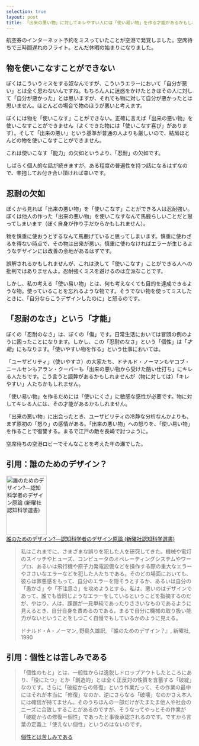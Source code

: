 ```yaml
---
selection: true
layout: post
title: 「出来の悪い物」に対してキレやすい人には「使い易い物」を作る才能があるかもしれません
---
```


航空券のインターネット予約をミスっていたことが空港で発覚しました。空席待ちで三時間遅れのフライト。とんだ休暇の始まりになりました。

## 物を使いこなすことができない

ぼくはこういうミスをする奴なんですが、こういうエラーにおいて「自分が悪い」とは全く思わないんですね。もちろん人に迷惑をかけたときはその人に対して「自分が悪かった」とは思いますが、それでも物に対して自分が悪かったとは思いません。ほとんどの場合で物のほうが悪いと考えます。

ぼくには物を「使いこなす」ことができない。正確に言えば「出来の悪い物」を使いこなすことができません（よくできた物には「使いこなす喜び」があります）。そして「出来の悪い」という基準が普通の人よりも厳しいので、結局ほとんどの物を使いこなすことができません。

これは使いこなす「能力」の欠如というより、「忍耐」の欠如です。

しばらく個人的な話が続きますが、ある程度の普遍性を持つ話になるはずなので、辛抱してお付き合い頂ければ幸いです。

## 忍耐の欠如

ぼくから見れば「出来の悪い物」を「使いこなす」ことができる人は忍耐強い。ぼくは他人の作った「出来の悪い物」を使いこなすなんて馬鹿らしいことだと思ってしまいます（ぼく自身が作り手だからかもしれません）。

物を慎重に使おうとするなんて馬鹿げていると思ってしまいます。慎重に使わざるを得ない時点で、その物は出来が悪い。慎重に使わなければエラーが生じるようなデザインには改善の余地があるはずです。

誤解されるかもしれませんが、これは決して「使いこなす」ことができる人への批判ではありませんよ。忍耐強くミスを避けるのは立派なことです。

しかし、私の考える「使い易い物」とは、何も考えなくても目的を達成できるような物。使っていることを忘れるような物です。そうでない物を使ってミスしたときに、「自分ならこうデザインしたのに」と怒るのです。

## 「忍耐のなさ」という「才能」

ぼくの「忍耐のなさ」は、ぼくの「傷」です。日常生活においては冒頭の例のように困ったことになります。しかし、この「忍耐のなさ」という「個性」は「_才能_」にもなります。「使いやすい物を作る」という仕事においては。

「ユーザビリティ」（使いやすさ）の大家たち、ドナルド・ノーマンもヤコブ・ニールセンもアラン・クーパーも「出来の悪い物から受けた酷い仕打ち」にキレる人たちです。こう言うと語弊があるかもしれませんが（物に対しては）「キレやすい」人たちかもしれません。

「使い易い物」を作るためには「使いにくさ」に敏感な感性が必要です。物に対してキレる人には、その才能があるかもしれません。

「出来の悪い物」に出会ったとき、ユーザビリティの冷静な分析なんかよりも、まず原初の「怒り」の感情がある。「出来の悪い物」への怒りを、「使い易い物」を作ることで復讐する。まるで江戸の敵を長崎で討つように。

空席待ちの空港ロビーでそんなことを考えた年の瀬でした。

## 引用：誰のためのデザイン？

<a href="http://www.amazon.co.jp/gp/product/478850362X?tag=hidetoi-22&linkCode=as1" target="_blank" title="誰のためのデザイン?―認知科学者のデザイン原論 (新曜社認知科学選書)"><img src="http://ecx.images-amazon.com/images/I/412Z7VZFGDL._SL160_.jpg" width="109" height="160" alt="誰のためのデザイン?―認知科学者のデザイン原論 (新曜社認知科学選書)" /></a><br /><a href="http://www.amazon.co.jp/gp/product/478850362X?tag=hidetoi-22&linkCode=as1" target="_blank">誰のためのデザイン?―認知科学者のデザイン原論 (新曜社認知科学選書)</a>

> 私はこれまでに、さまざまな誤りを犯した人を研究してきた。機械や電灯のスイッチやヒューズ、コンピュータのオペレーティングシステムやワープロ、あるいは飛行機や原子力発電設備などを操作する際の重大なエラーやささいなエラーなどを犯した人たちである。そのどの場面においても、彼らは罪悪感をもって、自分のエラーを隠そうとするか、あるいは自分の「愚かさ」や「不注意さ」を攻めようとする。私は、悪いのはデザインであって、誰でも皆同じようなエラーをしているということを指摘するのだが、やはり、人は、課題が一見単純であったりささいなものであるように見えるとき、自分自身を責めるのである。まるで自分に機械の取り扱い能力がないということをしつこく自慢でもしているかのように見える。
> 
> ドナルド・A・ノーマン, 野島久雄訳, 『誰のためのデザイン？』, 新曜社, 1990

## 引用：個性とは苦しみである

> 「個性のもと」とは、一般性からは逸脱しドロップアウトしたところにあり、「役にたつ」とか「創造的」とは全く正反対の性質を含蓄する「破綻」なのです。さらに「破綻からの修復」という作業だって、その作業の最中にはそれが本当に「修復」なのか、逆にさらなる「破壊」なのかさえ本人には確信が持てません。そのうちほんの一部だけがたまたま他人や社会のニーズに合致しすることがあるのですが、そうなってやっとその作業が「破綻からの修復＝個性」であったと事後承認されるのです。ですから言葉の定義上「使えない個性」というのはないのです。
> 
> [個性とは苦しみである](http://harvardmedblog.blog90.fc2.com/blog-entry-315.html)

